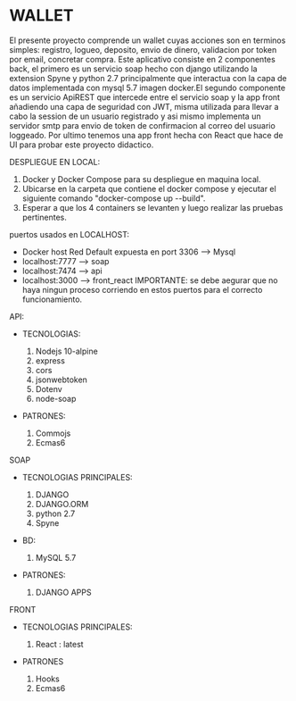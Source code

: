 # WALLET 

El presente proyecto comprende un wallet cuyas acciones son en terminos simples: registro, logueo, deposito, envio de dinero, validacion por token por email, concretar compra. Este aplicativo consiste en 2 componentes back, el primero 
es un servicio soap hecho con django utilizando la extension Spyne y python 2.7 principalmente
que interactua con la capa de datos implementada con mysql 5.7 imagen docker.El segundo componente es un servicio ApiREST que intercede entre el servicio soap y la app front añadiendo una capa de seguridad 
con JWT, misma utilizada para llevar a cabo la session de un usuario registrado y asi mismo implementa
un servidor smtp para envio de token de confirmacion al correo del usuario loggeado. Por ultimo tenemos una app front hecha con React que hace de UI para probar este proyecto didactico. 


DESPLIEGUE EN LOCAL: 
  1. Docker y Docker Compose para su despliegue en maquina local.
  2. Ubicarse en la carpeta que contiene el docker compose y ejecutar el siguiente comando "docker-compose up --build".
  3. Esperar a que los 4 containers se levanten y luego realizar las pruebas pertinentes.
  
  puertos usados en LOCALHOST:
  - Docker host Red Default expuesta en port 3306 --> Mysql
  - localhost:7777 --> soap
  - localhost:7474  --> api
  - localhost:3000 --> front_react
  IMPORTANTE: se debe aegurar que no haya ningun proceso corriendo en estos puertos para el correcto funcionamiento.
    

API:
   - TECNOLOGIAS:
       1. Nodejs 10-alpine
       2. express
       3. cors
       4. jsonwebtoken
       5. Dotenv
       6. node-soap

   - PATRONES:
      1. Commojs
      2. Ecmas6

SOAP
  - TECNOLOGIAS PRINCIPALES:
       1. DJANGO
       2. DJANGO.ORM
       3. python 2.7
       4. Spyne

  - BD:
       1. MySQL 5.7 

  - PATRONES:
       1. DJANGO APPS
        
FRONT
   - TECNOLOGIAS PRINCIPALES:
        1. React : latest
    
   - PATRONES
        1. Hooks
        2. Ecmas6
